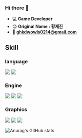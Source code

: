 ### Hi there 👋

 - 💻   **Game Developer**  
 - 😊   **Original Name : 황재진**
 - 📧   **ghkdwowls0214@gmail.com**

## Skill
### language
<img src="https://img.shields.io/badge/C%23-000000?style=flat&logo=CSharp&logoColor=ffffff"/>  <img src="https://img.shields.io/badge/-C++-000000?style=flat&logo=C%2b%2b&logoColor=ffffff"/>
### Engine
<img src="https://img.shields.io/badge/Unity-000000?style=flat&logo=unity&logoColor=ffffff"/>   <img src="https://img.shields.io/badge/Unreal Engine-000000?style=flat&logo=unrealengine&logoColor=ffffff"/>
<img src="https://img.shields.io/badge/DirectX-000000?style=flat&logo=microsoft&logoColor=ffffff"/>
### Graphics
<img src="https://img.shields.io/badge/Photoshop-000000?style=flat&logo=Adobe Photoshop&logoColor=ffffff"/>   <img src="https://img.shields.io/badge/After Effects-000000?style=flat&logo=Adobe After Effects&logoColor=ffffff"/>   <img src="https://img.shields.io/badge/Blender-000000?style=flat&logo=blender&logoColor=ffffff"/>

![Anurag's GitHub stats](https://github-readme-stats.vercel.app/api?username=0ddarri&&show_icons=true&theme=dark)
<!--
**0ddarri/0ddarri** is a ✨ _special_ ✨ repository because its `README.md` (this file) appears on your GitHub profile.

Here are some ideas to get you started:

- 🔭 I’m currently working on ...
- 🌱 I’m currently learning ...
- 👯 I’m looking to collaborate on ...
- 🤔 I’m looking for help with ...
- 💬 Ask me about ...
- 📫 How to reach me: ...
- 😄 Pronouns: ...
- ⚡ Fun fact: ...
-->
